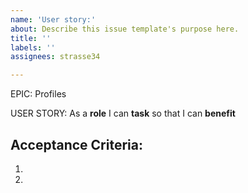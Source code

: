 ```yaml
---
name: 'User story:'
about: Describe this issue template's purpose here.
title: ''
labels: ''
assignees: strasse34

---
```


EPIC: Profiles

USER STORY: As a **role** I can **task** so that I can **benefit**

## Acceptance Criteria:
1. 
2.
